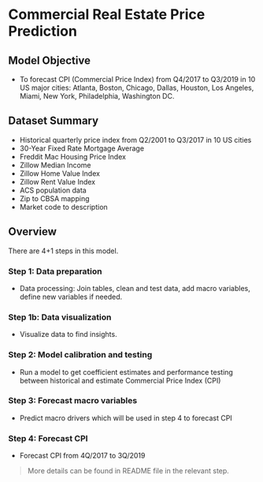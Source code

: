# Commercial Real Estate Price Prediction

## Model Objective

- To forecast CPI (Commercial Price Index) from Q4/2017 to Q3/2019 in 10 US major cities: Atlanta, Boston, Chicago, Dallas, Houston, Los Angeles, Miami, New York, Philadelphia, Washington DC.

## Dataset Summary
- Historical quarterly price index from Q2/2001 to Q3/2017 in 10 US cities
- 30-Year Fixed Rate Mortgage Average
- Freddit Mac Housing Price Index
- Zillow Median Income
- Zillow Home Value Index
- Zillow Rent Value Index
- ACS population data
- Zip to CBSA mapping
- Market code to description

## Overview
There are 4+1 steps in this model.
### Step 1: Data preparation
- Data processing: Join tables, clean and test data, add macro variables, define new variables if needed.
### Step 1b: Data visualization
- Visualize data to find insights.
### Step 2: Model calibration and testing
- Run a model to get coefficient estimates and performance testing between historical and estimate Commercial Price Index (CPI)
### Step 3: Forecast macro variables
- Predict macro drivers which will be used in step 4 to forecast CPI
### Step 4: Forecast CPI
- Forecast CPI from 4Q/2017 to 3Q/2019

> More details can be found in README file in the relevant step.